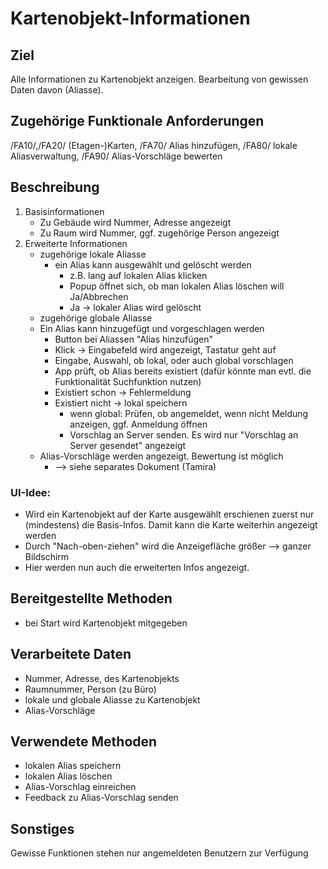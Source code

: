 # Kartenobjekt-Informationen
## Ziel
Alle Informationen zu Kartenobjekt anzeigen. Bearbeitung von gewissen Daten davon (Aliasse).

## Zugehörige Funktionale Anforderungen
/FA10/,/FA20/ (Etagen-)Karten, /FA70/ Alias hinzufügen, /FA80/ lokale Aliasverwaltung, /FA90/ Alias-Vorschläge bewerten
## Beschreibung
1. Basisinformationen
    - Zu Gebäude wird Nummer, Adresse angezeigt
    - Zu Raum wird Nummer, ggf. zugehörige Person angezeigt
2. Erweiterte Informationen
    - zugehörige lokale Aliasse
        - ein Alias kann ausgewählt und gelöscht werden
            - z.B. lang auf lokalen Alias klicken
            - Popup öffnet sich, ob man lokalen Alias löschen will Ja/Abbrechen
            - Ja -> lokaler Alias wird gelöscht
    - zugehörige globale Aliasse
    - Ein Alias kann hinzugefügt und vorgeschlagen werden
        - Button bei Aliassen "Alias hinzufügen"
        - Klick -> Eingabefeld wird angezeigt, Tastatur geht auf
        - Eingabe, Auswahl, ob lokal, oder auch global vorschlagen
        - App prüft, ob Alias bereits existiert (dafür könnte man evtl. die Funktionalität Suchfunktion nutzen)
        - Existiert schon -> Fehlermeldung
        - Existiert nicht -> lokal speichern
            - wenn global: Prüfen, ob angemeldet, wenn nicht Meldung anzeigen, ggf. Anmeldung öffnen
            - Vorschlag an Server senden. Es wird nur "Vorschlag an Server gesendet" angezeigt
    - Alias-Vorschläge werden angezeigt. Bewertung ist möglich
        - --> siehe separates Dokument (Tamira)

### UI-Idee:
- Wird ein Kartenobjekt auf der Karte ausgewählt erschienen zuerst nur (mindestens) die Basis-Infos. Damit kann die Karte weiterhin angezeigt werden
- Durch "Nach-oben-ziehen" wird die Anzeigefläche größer --> ganzer Bildschirm
- Hier werden nun auch die erweiterten Infos angezeigt.
## Bereitgestellte Methoden
- bei Start wird Kartenobjekt mitgegeben
## Verarbeitete Daten
- Nummer, Adresse, des Kartenobjekts
- Raumnummer, Person (zu Büro)
- lokale und globale Aliasse zu Kartenobjekt
- Alias-Vorschläge
## Verwendete Methoden
- lokalen Alias speichern
- lokalen Alias löschen
- Alias-Vorschlag einreichen
- Feedback zu Alias-Vorschlag senden
## Sonstiges
Gewisse Funktionen stehen nur angemeldeten Benutzern zur Verfügung
